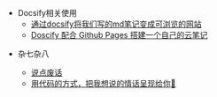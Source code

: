 <!-- _sidebar.md -->

* Docsify相关使用
  * [通过docsify将我们写的md笔记变成可浏览的网站](/mix/通过docsify将我们写的md笔记变成可浏览的网站.md) <!--注意这里是相对路径-->
  * [Doscify 配合 Github Pages 搭建一个自己的云笔记](/mix/Doscify配合Github-Pages搭建一个自己的云笔记.md)

- 杂七杂八

  - [说点废话](/mix/说点废话.md) <!--注意这里是相对路径-->
  - [用代码的方式，把我想说的情话呈现给你💌](/mix/关于隐晦的表达我爱你.md)

  
